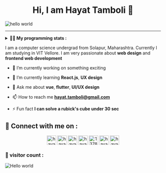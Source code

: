 <h1 align="center" > Hi, I am Hayat Tamboli 👋</h1>

![hello world](https://github.com/hayat-tamboli/hayat-tamboli/raw/master/hello-world.png)

<hr/>

<details> 
 <summary> <b>👨‍💻 My programming stats : </b></summary>

<br>

<div align="center">
  
![Hayat's github stats](https://github-readme-stats.vercel.app/api?username=hayat-tamboli&show_icons=true&title_color=2257EA&icon_color=2257EA&bg_color=f7f7f7)
![Top Langs](https://github-readme-stats.vercel.app/api/top-langs/?username=hayat-tamboli&title_color=2257EA&bg_color=f7f7f7&layout=compact&hide=html)

</div>

<a href="https://stackoverflow.com/users/13782112/hayat-tamboli"><img src="https://stackoverflow.com/users/flair/13782112.png?theme=clean" width="208" height="58" alt="profile for Hayat Tamboli at Stack Overflow, Q&amp;A for professional and enthusiast programmers" title="profile for Hayat Tamboli at Stack Overflow, Q&amp;A for professional and enthusiast programmers"></a>

<!--START_SECTION:waka-->
![Lines of code](https://img.shields.io/badge/From%20Hello%20World%20I%27ve%20Written-157244%20lines%20of%20code-blue)

**I'm an Early 🐤** 

```text
🌞 Morning    44 commits     ██░░░░░░░░░░░░░░░░░░░░░░░   10.65% 
🌆 Daytime    174 commits    ██████████░░░░░░░░░░░░░░░   42.13% 
🌃 Evening    109 commits    ██████░░░░░░░░░░░░░░░░░░░   26.39% 
🌙 Night      86 commits     █████░░░░░░░░░░░░░░░░░░░░   20.82%

```
📅 **I'm Most Productive on Sunday** 

```text
Monday       44 commits     ██░░░░░░░░░░░░░░░░░░░░░░░   10.65% 
Tuesday      60 commits     ███░░░░░░░░░░░░░░░░░░░░░░   14.53% 
Wednesday    50 commits     ███░░░░░░░░░░░░░░░░░░░░░░   12.11% 
Thursday     18 commits     █░░░░░░░░░░░░░░░░░░░░░░░░   4.36% 
Friday       34 commits     ██░░░░░░░░░░░░░░░░░░░░░░░   8.23% 
Saturday     58 commits     ███░░░░░░░░░░░░░░░░░░░░░░   14.04% 
Sunday       149 commits    █████████░░░░░░░░░░░░░░░░   36.08%

```


📊 **This Week I Spent My Time On** 

```text
💬 Programming Languages: 
No Activity Tracked This Week

```

**I Mostly Code in Dart** 

```text
Dart                     7 repos             ████░░░░░░░░░░░░░░░░░░░░░   17.95% 
JavaScript               5 repos             ███░░░░░░░░░░░░░░░░░░░░░░   12.82% 
Vue                      5 repos             ███░░░░░░░░░░░░░░░░░░░░░░   12.82% 
Python                   4 repos             ██░░░░░░░░░░░░░░░░░░░░░░░   10.26% 
CSS                      3 repos             ██░░░░░░░░░░░░░░░░░░░░░░░   7.69%

```



 Last Updated on 18/09/2021
<!--END_SECTION:waka-->

</details>

I am a computer science undergrad from Solapur, Maharashtra. Currently I am studying in VIT Vellore. I am very passionate about __web design__ and __frontend web development__


- 🔭 I’m currently working on something exciting

- 🌱 I’m currently learning **React.js**, **UX design**

- 💬 Ask me about **vue**, **flutter**, **UI/UX design**

- 📫 How to reach me **hayat.tamboli@gmail.com**

- ⚡ Fun fact **I can solve a rubick's cube under 30 sec**

## 🔗 Connect with me on :

<p align="center">
<a href="https://hayattamboli.vercel.app/" target="blank"><img align="center" src="https://simpleicons.org/icons/awesomelists.svg" alt="hayattamboli" height="30" width="30" /></a>
<a href="https://codepen.io/hayattamboli" target="blank"><img align="center" src="https://cdn.jsdelivr.net/npm/simple-icons@3.0.1/icons/codepen.svg" alt="hayattamboli" height="30" width="30" /></a>
<!--<a href="https://dev.to/hayattamboli" target="blank"><img align="center" src="https://cdn.jsdelivr.net/npm/simple-icons@3.0.1/icons/dev-dot-to.svg" alt="hayattamboli" height="30" width="30" /></a>-->
<a href="https://twitter.com/hayattamboli" target="blank"><img align="center" src="https://cdn.jsdelivr.net/npm/simple-icons@3.0.1/icons/twitter.svg" alt="hayattamboli" height="30" width="30" /></a>
<a href="https://linkedin.com/in/hayat-tamboli" target="blank"><img align="center" src="https://cdn.jsdelivr.net/npm/simple-icons@3.0.1/icons/linkedin.svg" alt="hayat-tamboli" height="30" width="30" /></a>
<a href="https://stackoverflow.com/users/13782112/hayat-tamboli" target="blank"><img align="center" src="https://cdn.jsdelivr.net/npm/simple-icons@3.0.1/icons/stackoverflow.svg" alt="13782112/hayat-tamboli" height="30" width="30" /></a>
<!--<a href="https://fb.com/hayattamboli" target="blank"><img align="center" src="https://cdn.jsdelivr.net/npm/simple-icons@3.0.1/icons/facebook.svg" alt="hayattamboli" height="30" width="30" /></a>-->
<a href="https://instagram.com/hayattamboli" target="blank"><img align="center" src="https://cdn.jsdelivr.net/npm/simple-icons@3.0.1/icons/instagram.svg" alt="hayattamboli" height="30" width="30" /></a>
<a href="https://dribbble.com/hayattamboli" target="blank"><img align="center" src="https://cdn.jsdelivr.net/npm/simple-icons@3.0.1/icons/dribbble.svg" alt="hayattamboli" height="30" width="30" /></a>
<!--<a href="https://medium.com/@hayattamboli" target="blank"><img align="center" src="https://cdn.jsdelivr.net/npm/simple-icons@3.0.1/icons/medium.svg" alt="@hayat.tamboli" height="30" width="30" /></a>-->
</p>


### 👀 visitor count :

<img src="https://profile-counter.glitch.me/hayat-tamboli/count.svg" alt="Hello world" />
